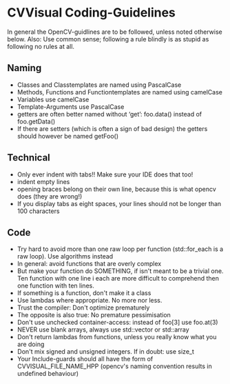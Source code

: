 CVVisual Coding-Guidelines
==========================

In general the OpenCV-guidlines are to be followed, unless noted otherwise below.
Also: Use common sense; following a rule blindly is as stupid as following no rules at all.


Naming
------

* Classes and Classtemplates are named using PascalCase
* Methods, Functions and Functiontemplates are named using camelCase
* Variables use camelCase
* Template-Arguments use PascalCase
* getters are often better named without ‘get’: foo.data() instead of foo.getData()
* If there are setters (which is often a sign of bad design) the getters should however be named getFoo()

Technical
---------

* Only ever indent with tabs!! Make sure your IDE does that too!
* indent empty lines
* opening braces belong on their own line, because this is what opencv does (they are wrong!)
* If you display tabs as eight spaces, your lines should not be longer than 100 characters

Code
----

* Try hard to avoid more than one raw loop per function (std::for\_each is a raw loop). Use algorithms instead
* In general: avoid functions that are overly complex
* But make your function do SOMETHING, if isn't meant to be a trivial one. Ten function with one line i
	each are more difficult to comprehend then one function with ten lines.
* If something is a function, don't make it a class
* Use lambdas where appropriate. No more nor less.
* Trust the compiler: Don't optimize prematurely
* The opposite is also true: No premature pessimisation
* Don't use unchecked container-access: instead of foo[3] use foo.at(3)
* NEVER use blank arrays, always use std::vector or std::array
* Don't return lambdas from functions, unless you really know what you are doing
* Don't mix signed and unsigned integers. If in doubt: use size\_t
* Your Include-guards should all have the form of CVVISUAL\_FILE\_NAME\_HPP (opencv's naming convention
	results in undefined behaviour)
